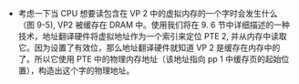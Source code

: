 - 考虑一下当 CPU 想要读包含在 VP 2 中的虚拟内存的一个字时会发生什么（图 9-5), VP2 被缓存在 DRAM 中。使用我们将在 9. 6 节中详细描述的一种技术，地址翻译硬件将虚拟地址作为一个索引来定位 PTE 2, 并从内存中读取它。因为设置了有效位，那么地址翻译硬件就知道 VP 2 是缓存在内存中的了。所以它使用 PTE 中的物理内存地址（该地址指向 pp 1 中缓存页的起始位置），构造出这个字的物理地址。